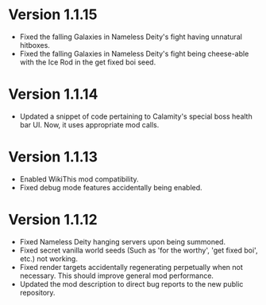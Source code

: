 # Version 1.1.15
- Fixed the falling Galaxies in Nameless Deity's fight having unnatural hitboxes.
- Fixed the falling Galaxies in Nameless Deity's fight being cheese-able with the Ice Rod in the get fixed boi seed.

# Version 1.1.14
- Updated a snippet of code pertaining to Calamity's special boss health bar UI. Now, it uses appropriate mod calls.

# Version 1.1.13

- Enabled WikiThis mod compatibility.
- Fixed debug mode features accidentally being enabled.

# Version 1.1.12

- Fixed Nameless Deity hanging servers upon being summoned.
- Fixed secret vanilla world seeds (Such as 'for the worthy', 'get fixed boi', etc.) not working.
- Fixed render targets accidentally regenerating perpetually when not necessary. This should improve general mod performance.
- Updated the mod description to direct bug reports to the new public repository.